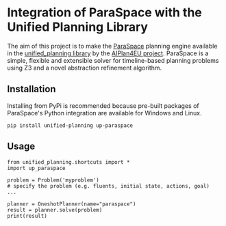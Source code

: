 # Integration of ParaSpace with the Unified Planning Library

The aim of this project is to make the
[ParaSpace](https://github.com/luteberget/paraspace) planning engine available
in the [unified_planning library](https://github.com/aiplan4eu/unified-planning) 
by the [AIPlan4EU project](https://www.aiplan4eu-project.eu/).  ParaSpace is a
simple, flexible and extensible solver for timeline-based planning problems
using Z3 and a novel abstraction refinement algorithm.

## Installation

Installing from PyPi is recommended because pre-built packages of ParaSpace's
Python integration are available for Windows and Linux. 

```
pip install unified-planning up-paraspace
```

## Usage

```
from unified_planning.shortcuts import *
import up_paraspace

problem = Problem('myproblem')
# specify the problem (e.g. fluents, initial state, actions, goal)
...

planner = OneshotPlanner(name="paraspace")
result = planner.solve(problem)
print(result)
```







